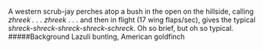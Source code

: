 A western scrub-jay perches atop a bush in the open on the hillside, calling _zhreek . . . zhreek_ . . . and then in flight (17 wing flaps/sec), gives the typical _shreck-shreck-shreck-shreck-schreck_. Oh so brief, but oh so typical. 
#####Background
Lazuli bunting, American goldfinch
